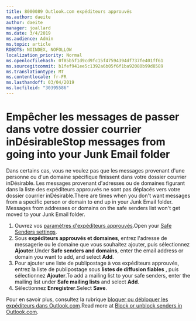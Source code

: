 ```yaml
---
title: 8000089 Outlook.com expéditeurs approuvés
ms.author: daeite
author: daeite
manager: joallard
ms.date: 3/4/2019
ms.audience: Admin
ms.topic: article
ROBOTS: NOINDEX, NOFOLLOW
localization_priority: Normal
ms.openlocfilehash: 0f85b5f1d9cd9fc15f47594394df737fe401ff61
ms.sourcegitcommit: b1fef941ee5c1392a6b05f6f1ba92080b99d8589
ms.translationtype: MT
ms.contentlocale: fr-FR
ms.lasthandoff: 03/04/2019
ms.locfileid: "30395586"
---
```

# <a name="stop-messages-from-going-into-your-junk-email-folder"></a><span data-ttu-id="20cb9-102">Empêcher les messages de passer dans votre dossier courrier inDésirable</span><span class="sxs-lookup"><span data-stu-id="20cb9-102">Stop messages from going into your Junk Email folder</span></span>

<span data-ttu-id="20cb9-p101">Dans certains cas, vous ne voulez pas que les messages provenant d'une personne ou d'un domaine spécifique finissent dans votre dossier courrier inDésirable. Les messages provenant d'adresses ou de domaines figurant dans la liste des expéditeurs approuvés ne sont pas déplacés vers votre dossier courrier inDésirable.</span><span class="sxs-lookup"><span data-stu-id="20cb9-p101">There are times when you don't want messages from a specific person or domain to end up in your Junk Email folder. Messages from addresses or domains on the safe senders list won't get moved to your Junk Email folder.</span></span>

1. <span data-ttu-id="20cb9-105">Ouvrez vos [paramètres d'expéditeurs approuvés](https://go.microsoft.com/fwlink/?linkid=2035804).</span><span class="sxs-lookup"><span data-stu-id="20cb9-105">Open your [Safe Senders settings](https://go.microsoft.com/fwlink/?linkid=2035804).</span></span>
2. <span data-ttu-id="20cb9-106">Sous **expéditeurs approuvés et domaines**, entrez l'adresse de messagerie ou le domaine que vous souhaitez ajouter, puis sélectionnez **Ajouter**.</span><span class="sxs-lookup"><span data-stu-id="20cb9-106">Under **Safe senders and domains**, enter the email address or domain you want to add, and select **Add**.</span></span>
3. <span data-ttu-id="20cb9-107">Pour ajouter une liste de publipostage à vos expéditeurs approuvés, entrez la liste de publipostage sous **listes de diffusion fiables** , puis sélectionnez **Ajouter**.</span><span class="sxs-lookup"><span data-stu-id="20cb9-107">To add a mailing list to your safe senders, enter the mailing list under **Safe mailing lists** and select **Add**.</span></span>
4. <span data-ttu-id="20cb9-108">Sélectionnez **Enregistrer**.</span><span class="sxs-lookup"><span data-stu-id="20cb9-108">Select **Save**.</span></span>

<span data-ttu-id="20cb9-109">Pour en savoir plus, consultez la rubrique [bloquer ou débloquer les expéditeurs dans Outlook.com](https://support.office.com/article/afba1c94-77bb-4f50-8b85-057cf52f4d5e).</span><span class="sxs-lookup"><span data-stu-id="20cb9-109">Read more at [Block or unblock senders in Outlook.com](https://support.office.com/article/afba1c94-77bb-4f50-8b85-057cf52f4d5e).</span></span>